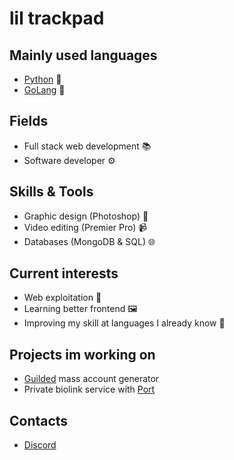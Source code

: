 # lil trackpad

## Mainly used languages

- [Python](https://python.org) 🐍
- [GoLang](https://go.dev) 🤖

## Fields

- Full stack web development 📚
- Software developer ⚙️

## Skills & Tools

- Graphic design (Photoshop) 🎨
- Video editing (Premier Pro) 📹
- Databases (MongoDB & SQL) 🌐

## Current interests

- Web exploitation 💉
- Learning better frontend 🖼️
- Improving my skill at languages I already know 🎯

## Projects im working on

- [Guilded](https://guilded.gg) mass account generator
- Private biolink service with [Port](https://github.com/0x7fe73)

## Contacts

- [Discord](https://discord.gg/scriptkiddies)

